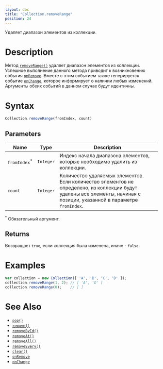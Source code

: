```yaml
---
layout: doc
title: "Collection.removeRange"
position: 24
---
```


Удаляет диапазон элементов из коллекции.

# Description

Метод [`removeRange()`](../Collection.removeRange/) удаляет диапазон элементов из коллекции. Успешное
выполнение данного метода приводит к возникновению события [`onRemove`](../Collection.onRemove/).
Вместе с этим событием также генерируется событие [`onChange`](../Collection.onChange/), которое
информирует о наличии любых изменений. Аргументы обеих событий в данном случае будут идентичны.

# Syntax

```js
Collection.removeRange(fromIndex, count)
```

## Parameters

|Name|Type|Description|
|----|----|-----------|
|`fromIndex`<sup>*</sup>|`Integer`|Индекс начала диапазона элементов, которые необходимо удалить из коллекции.|
|`count`|`Integer`|Количество удаляемых элементов. Если количество элементов не определено, из коллекции будут удалены все элементы, начиная с позиции, указанной в параметре `fromIndex`.|

<sup>*</sup> Обязательный аргумент.

## Returns

Возвращает `true`, если коллекция была изменена, иначе - `false`.

# Examples

```js
var collection = new Collection([ 'A', 'B', 'C', 'D' ]);
collection.removeRange(1, 2); // [ 'A', 'D' ]
collection.removeRange(0);    // [ ]
```

# See Also

* [`pop()`](../Collection.pop/)
* [`remove()`](../Collection.remove/)
* [`removeById()`](../Collection.removeById/)
* [`removeAt()`](../Collection.removeAt/)
* [`removeAll()`](../Collection.removeAll/)
* [`removeEvery()`](../Collection.removeEvery/)
* [`clear()`](../Collection.clear/)
* [`onRemove`](../Collection.onRemove/)
* [`onChange`](../Collection.onChange/)
